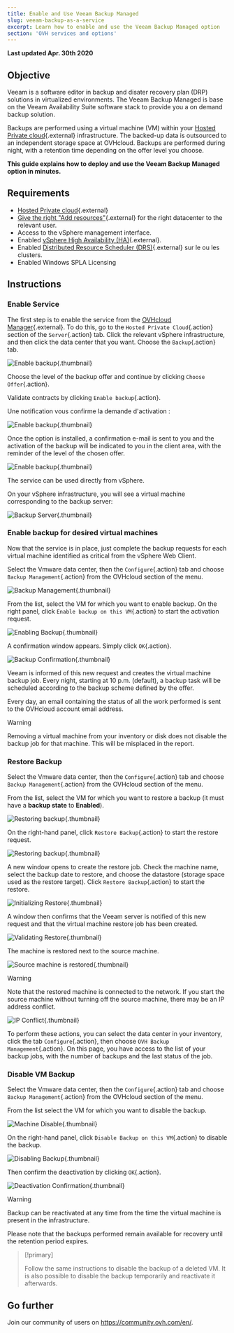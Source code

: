 ```yaml
---
title: Enable and Use Veeam Backup Managed
slug: veeam-backup-as-a-service
excerpt: Learn how to enable and use the Veeam Backup Managed option
section: 'OVH services and options'
---
```


**Last updated Apr. 30th 2020**

## Objective

Veeam is a software editor in backup and disater recovery plan (DRP) solutions in virtualized environments. The Veeam Backup Managed is base on the Veeam Availability Suite software stack to provide you a on demand backup solution.

Backups are performed using a virtual machine (VM) within your [Hosted Private cloud](https://www.ovhcloud.com/en-ie/enterprise/products/hosted-private-cloud/){.external} infrastructure. The backed-up data is outsourced to an independent storage space at OVHcloud. Backups are performed during night, with a retention time depending on the offer level you choose.

**This guide explains how to deploy and use the Veeam Backup Managed option in minutes.**

## Requirements

* [Hosted Private cloud](https://www.ovhcloud.com/en-ie/enterprise/products/hosted-private-cloud/){.external}
* [Give the right "Add resources"](https://docs.ovh.com/gb/en/private-cloud/change-users-rights/){.external} for the right datacenter to the relevant user.
* Access to the vSphere management interface.
* Enabled [vSphere High Availability (HA)](https://docs.ovh.com/gb/en/private-cloud/vmware-ha-high-availability){.external}.
* Enabled [Distributed Resource Scheduler (DRS)](https://docs.ovh.com/gb/en/private-cloud/vmware-drs-distributed-ressource-scheduler){.external} sur le ou les clusters.
* Enabled Windows SPLA Licensing

## Instructions

### Enable Service

The first step is to enable the service from the [OVHcloud Manager](https://www.ovh.com/auth/?action=gotomanager){.external}. To do this, go to the `Hosted Private Cloud`{.action} section of the `Server`{.action} tab. Click the relevant vSphere infrastructure, and then click the data center that you want. Choose the `Backup`{.action} tab.

![Enable backup](images/backuppcc_01_fr.png){.thumbnail}

Choose the level of the backup offer and continue by clicking `Choose Offer`{.action}.

Validate contracts by clicking `Enable backup`{.action}.

Une notification vous confirme la demande d'activation :

![Enable backup](images/backuppcc_02_fr.png){.thumbnail}

Once the option is installed, a confirmation e-mail is sent to you and the activation of the backup will be indicated to you in the client area, with the reminder of the level of the chosen offer.

![Enable backup](images/backuppcc_03_fr.png){.thumbnail}

The service can be used directly from vSphere.

On your vSphere infrastructure, you will see a virtual machine corresponding to the backup server:

![Backup Server](images/backupserver.png){.thumbnail}

### Enable backup for desired virtual machines

Now that the service is in place, just complete the backup requests for each virtual machine identified as critical from the vSphere Web Client.

Select the Vmware data center, then the `Configure`{.action} tab and choose `Backup Management`{.action} from the OVHcloud section of the menu.

![Backup Management](images/backupvm_01.png){.thumbnail}

From the list, select the VM for which you want to enable backup. On the right panel, click `Enable backup on this VM`{.action} to start the activation request.

![Enabling Backup](images/backupvm_02.png){.thumbnail}

A confirmation window appears. Simply click `OK`{.action}.

![Backup Confirmation](images/backupvm_03.png){.thumbnail}

Veeam is informed of this new request and creates the virtual machine backup job. Every night, starting at 10 p.m. (default), a backup task will be scheduled according to the backup scheme defined by the offer.

Every day, an email containing the status of all the work performed is sent to the OVHcloud account email address.

> [!warning]
>
> Removing a virtual machine from your inventory or disk does not disable the backup job for that machine. This will be misplaced in the report.
>

### Restore Backup

Select the Vmware data center, then the `Configure`{.action} tab and choose `Backup Management`{.action} from the OVHcloud section of the menu.

From the list, select the VM for which you want to restore a backup (it must have a **backup state** to **Enabled**).

![Restoring backup](images/restorebackup_01.png){.thumbnail}

On the right-hand panel, click `Restore Backup`{.action} to start the restore request.

![Restoring backup](images/restorebackup_02.png){.thumbnail}

A new window opens to create the restore job. Check the machine name, select the backup date to restore, and choose the datastore (storage space used as the restore target). Click `Restore Backup`{.action} to start the restore.

![Initializing Restore](images/restorebackup_03.png){.thumbnail}

A window then confirms that the Veeam server is notified of this new request and that the virtual machine restore job has been created.

![Validating Restore](images/restorebackup_04.png){.thumbnail}

The machine is restored next to the source machine.

![Source machine is restored](images/restorebackup_05.png){.thumbnail}

> [!warning]
>
> Note that the restored machine is connected to the network. If you start the source machine without turning off the source machine, there may be an IP address conflict.
>

![IP Conflict](images/restorebackup_06.png){.thumbnail}

To perform these actions, you can select the data center in your inventory, click the tab `Configure`{.action}, then choose `OVH Backup Management`{.action}. On this page, you have access to the list of your backup jobs, with the number of backups and the last status of the job.

### Disable VM Backup

Select the Vmware data center, then the `Configure`{.action} tab and choose `Backup Management`{.action} from the OVHcloud section of the menu.

From the list select the VM for which you want to disable the backup.

![Machine Disable](images/restorebackup_01.png){.thumbnail}

On the right-hand panel, click `Disable Backup on this VM`{.action} to disable the backup.

![Disabling Backup](images/restorebackup_02.png){.thumbnail}

Then confirm the deactivation by clicking `OK`{.action}.

![Deactivation Confirmation](images/disablebackup_03.png){.thumbnail}

> [!warning]
>
> Backup can be reactivated at any time from the time the virtual machine is present in the infrastructure.
> 
> Please note that the backups performed remain available for recovery until the retention period expires.
>

> [!primary]
>
> Follow the same instructions to disable the backup of a deleted VM.
> It is also possible to disable the backup temporarily and reactivate it afterwards.
>

## Go further

Join our community of users on <https://community.ovh.com/en/>.